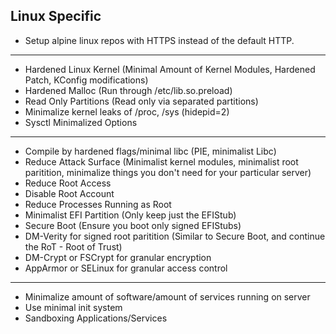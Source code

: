 ## Linux Specific
- Setup alpine linux repos with HTTPS instead of the default HTTP.

---

- Hardened Linux Kernel (Minimal Amount of Kernel Modules, Hardened Patch, KConfig modifications)
- Hardened Malloc (Run through /etc/lib.so.preload)
- Read Only Partitions (Read only via separated partitions)
- Minimalize kernel leaks of /proc, /sys (hidepid=2)
- Sysctl Minimalized Options

---

- Compile by hardened flags/minimal libc (PIE, minimalist Libc)
- Reduce Attack Surface (Minimalist kernel modules, minimalist root paritition, minimalize things you don't need for your particular server)
- Reduce Root Access
- Disable Root Account
- Reduce Processes Running as Root
- Minimalist EFI Partition (Only keep just the EFIStub)
- Secure Boot (Ensure you boot only signed EFIStubs)
- DM-Verity for signed root paritition (Similar to Secure Boot, and continue the RoT - Root of Trust)
- DM-Crypt or FSCrypt for granular encryption
- AppArmor or SELinux for granular access control

---

- Minimalize amount of software/amount of services running on server
- Use minimal init system
- Sandboxing Applications/Services
